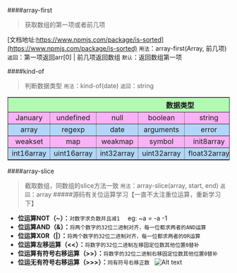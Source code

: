 ####array-first
> 获取数组的第一项或者前几项

[文档地址:https://www.npmjs.com/package/is-sorted](https://www.npmjs.com/package/is-sorted)
```用法```：array-first(Array, 前几项)
```返回```：第一项返回arr[0] | 前几项返回数组
```默认```：返回数组第一项

####kind-of
>判断数据类型
```用法```：kind-of(date)
```返回```：string
<table border="1" style='text-align:center'>
  <tr style='text-align:center'>
    <th style='text-align:center;background:#b2f9b2' colspan=9>数据类型</th>
  </tr>
  <tr style='background:#f9b2f5'>
    <td>January</td>
    <td>undefined</td>
    <td>null</td>
    <td>boolean</td>
    <td>string</td>
    <td>number</td>
    <td>function</td>
  </tr>
  <tr style='background:#b2d6f9'>
    <td>array</td>
    <td>regexp</td>
    <td>date</td>
    <td>arguments</td>
    <td>error</td>
    <td>buffer</td>
    <td>set</td>
  </tr>
   <tr style='background:#f9b2f5'>
     <td>weakset</td>
    <td>map</td>
    <td>weakmap</td>
    <td>symbol</td>
    <td>init8array</td>
    <td>unit8array</td>
    <td>uint8clampedarray</td>
  </tr>
  <tr style='background:#b2d6f9'>
     <td>int16array</td>
    <td>uint16array</td>
    <td>int32array</td>
    <td>uint32array</td>
    <td>float32array</td>
    <td>float64array</td>
    <td>object</td>
  </tr>
</table>

####array-slice
>截取数组，同数组的slice方法一致
```用法```：array-slice(array, start, end)
```返回```：array
#####源码有关位运算学习【一直不太注重位运算，重新学习下】
- **位运算NOT（~）：**```对数字求负数并且减1  ``` 
eg:  ~a = -a -1
- **位运算AND（&）：**```将两个数字的32位二进制对齐，每一位都求两者的AND运算  ``` 
- **位运算XOR（|）：**```将两个数字的32位二进制对齐，每一位都求两者的OR运算  ``` 
- **位运算左移运算（<<）：**```将数字的32位二进制左移固定位数其他位置0替补  ``` 
- **位运算有符号右移运算（>>）：**```将数字的32位二进制右移固定位数其他位置0替补  ``` 
- **位运无有符号右移运算（>>>）：**```同有符号右移正数 ``` 
![Alt text](./img/WechatIMG23.jpeg)
